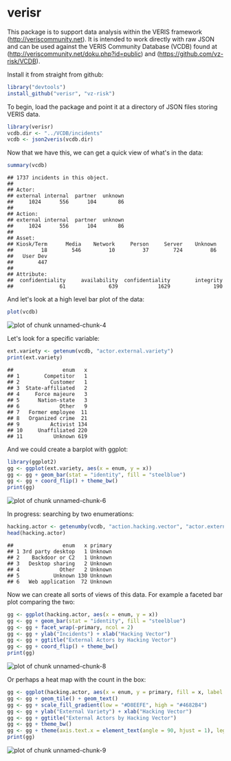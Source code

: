 verisr
========================================================

This package is to support data analysis within the VERIS framework (http://veriscommunity.net).  It is intended to work directly with raw JSON and can be used against the VERIS Community Database (VCDB) found at (http://veriscommunity.net/doku.php?id=public) and (https://github.com/vz-risk/VCDB).

Install it from straight from github:


```r
library("devtools")
install_github("verisr", "vz-risk")
```


To begin, load the package and point it at a directory of JSON files storing VERIS data.


```r
library(verisr)
vcdb.dir <- "../VCDB/incidents"
vcdb <- json2veris(vcdb.dir)
```


Now that we have this, we can get a quick view of what's in the data:


```r
summary(vcdb)
```

```
## 1737 incidents in this object.
## 
## Actor:
## external internal  partner  unknown 
##     1024      556      104       86 
## 
## Action:
## external internal  partner  unknown 
##     1024      556      104       86 
## 
## Asset:
## Kiosk/Term      Media    Network     Person     Server    Unknown 
##         18        546         10         37        724         86 
##   User Dev 
##        447 
## 
## Attribute:
##  confidentiality     availability  confidentiality        integrity 
##               61              639             1629              190
```


And let's look at a high level bar plot of the data:


```r
plot(vcdb)
```

![plot of chunk unnamed-chunk-4](figure/unnamed-chunk-4.png) 


Let's look for a specific variable:


```r
ext.variety <- getenum(vcdb, "actor.external.variety")
print(ext.variety)
```

```
##                enum   x
## 1        Competitor   1
## 2          Customer   1
## 3  State-affiliated   2
## 4     Force majeure   3
## 5      Nation-state   3
## 6             Other   9
## 7   Former employee  11
## 8   Organized crime  21
## 9          Activist 134
## 10     Unaffiliated 220
## 11          Unknown 619
```


And we could create a barplot with ggplot:


```r
library(ggplot2)
gg <- ggplot(ext.variety, aes(x = enum, y = x))
gg <- gg + geom_bar(stat = "identity", fill = "steelblue")
gg <- gg + coord_flip() + theme_bw()
print(gg)
```

![plot of chunk unnamed-chunk-6](figure/unnamed-chunk-6.png) 


In progress: searching by two enumerations:


```r
hacking.actor <- getenumby(vcdb, "action.hacking.vector", "actor.external.variety")
head(hacking.actor)
```

```
##                enum   x primary
## 1 3rd party desktop   1 Unknown
## 2    Backdoor or C2   1 Unknown
## 3   Desktop sharing   2 Unknown
## 4             Other   2 Unknown
## 5           Unknown 130 Unknown
## 6   Web application  72 Unknown
```


Now we can create all sorts of views of this data.
For example a faceted bar plot comparing the two:


```r
gg <- ggplot(hacking.actor, aes(x = enum, y = x))
gg <- gg + geom_bar(stat = "identity", fill = "steelblue")
gg <- gg + facet_wrap(~primary, ncol = 2)
gg <- gg + ylab("Incidents") + xlab("Hacking Vector")
gg <- gg + ggtitle("External Actors by Hacking Vector")
gg <- gg + coord_flip() + theme_bw()
print(gg)
```

![plot of chunk unnamed-chunk-8](figure/unnamed-chunk-8.png) 


Or perhaps a heat map with the count in the box:

```r
gg <- ggplot(hacking.actor, aes(x = enum, y = primary, fill = x, label = x))
gg <- gg + geom_tile() + geom_text()
gg <- gg + scale_fill_gradient(low = "#D8EEFE", high = "#4682B4")
gg <- gg + ylab("External Variety") + xlab("Hacking Vector")
gg <- gg + ggtitle("External Actors by Hacking Vector")
gg <- gg + theme_bw()
gg <- gg + theme(axis.text.x = element_text(angle = 90, hjust = 1), legend.position = "none")
print(gg)
```

![plot of chunk unnamed-chunk-9](figure/unnamed-chunk-9.png) 
